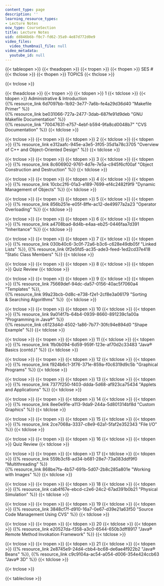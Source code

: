 ```yaml
---
content_type: page
description: ''
learning_resource_types:
- Lecture Notes
ocw_type: CourseSection
title: Lecture Notes
uid: dd846b6b-f0c7-fd62-35a9-4e87d772d0e9
video_files:
  video_thumbnail_file: null
video_metadata:
  youtube_id: null
---
```


{{< tableopen >}}
{{< theadopen >}}
{{< tropen >}}
{{< thopen >}}
SES #
{{< thclose >}}
{{< thopen >}}
TOPICS
{{< thclose >}}

{{< trclose >}}

{{< theadclose >}}
{{< tropen >}}
{{< tdopen >}}
1
{{< tdclose >}}
{{< tdopen >}}
Administrative & Introduction  
{{% resource_link 6d7097bb-1b92-3e77-7a6b-fe4a29d36d40 "Makefile Primer" %}}  
{{% resource_link be031066-727a-2477-3dab-687fe91d9deb "GNU Makefile Documentation" %}}  
{{% resource_link "70047631-e757-4ebf-b594-9fa8cd0048b7" "CVS Documentation" %}}
{{< tdclose >}}

{{< trclose >}}
{{< tropen >}}
{{< tdopen >}}
2
{{< tdclose >}}
{{< tdopen >}}
{{% resource_link e312aafc-945e-a3e5-3f05-35d1a78c3705 "Overview of C++ and Object-Oriented Design" %}}
{{< tdclose >}}

{{< trclose >}}
{{< tropen >}}
{{< tdopen >}}
3
{{< tdclose >}}
{{< tdopen >}}
{{% resource_link 8c606902-9761-4d7e-7e5a-c945f6cf00af "Object Construction and Destruction" %}}
{{< tdclose >}}

{{< trclose >}}
{{< tropen >}}
{{< tdopen >}}
4
{{< tdclose >}}
{{< tdopen >}}
{{% resource_link 10cbc2f6-01a3-e189-7699-ef4c2482f9f9 "Dynamic Management of Objects" %}}
{{< tdclose >}}

{{< trclose >}}
{{< tropen >}}
{{< tdopen >}}
5
{{< tdclose >}}
{{< tdopen >}}
{{% resource_link 856b251e-e05f-8ffe-ac12-de49977a2a23 "Operator Overloading" %}}
{{< tdclose >}}

{{< trclose >}}
{{< tropen >}}
{{< tdopen >}}
6
{{< tdclose >}}
{{< tdopen >}}
{{% resource_link a4708bad-8d4b-e4aa-eb25-0446faa7d391 "Inheritance" %}}
{{< tdclose >}}

{{< trclose >}}
{{< tropen >}}
{{< tdopen >}}
7
{{< tdclose >}}
{{< tdopen >}}
{{% resource_link 030b40c6-3c0f-72a6-b3c6-c628e49db05f "Linked Lists" %}}, {{% resource_link 0f2e5fd5-ac35-ade3-feed-1ed2cd37e418 "Static Class Members" %}}
{{< tdclose >}}

{{< trclose >}}
{{< tropen >}}
{{< tdopen >}}
8
{{< tdclose >}}
{{< tdopen >}}
Quiz Review
{{< tdclose >}}

{{< trclose >}}
{{< tropen >}}
{{< tdopen >}}
9
{{< tdclose >}}
{{< tdopen >}}
{{% resource_link 75669def-94dc-da57-0156-40ac5f7060a4 "Templates" %}},  
{{% resource_link 99a23bcb-0d8c-e738-f2e1-2cf8e3a06179 "Sorting & Searching Algorithms" %}} 
{{< tdclose >}}

{{< trclose >}}
{{< tropen >}}
{{< tdopen >}}
10
{{< tdclose >}}
{{< tdopen >}}
{{% resource_link 9a014f7b-64b4-0939-8660-891239c1a00a "Programming in Java®" %}}  
{{% resource_link c6123d4d-4502-1a86-7b77-30fc94e894d0 "Shape Example" %}}
{{< tdclose >}}

{{< trclose >}}
{{< tropen >}}
{{< tdopen >}}
11
{{< tdclose >}}
{{< tdopen >}}
{{% resource_link 1fb0b094-6d59-959f-123e-af70d2c33483 "Java® Basics (contd.)" %}}
{{< tdclose >}}

{{< trclose >}}
{{< tropen >}}
{{< tdopen >}}
12
{{< tdclose >}}
{{< tdopen >}}
{{% resource_link f924b6c1-3f76-371e-859a-f0c6319d9c5b "Graphical Programs" %}}
{{< tdclose >}}

{{< trclose >}}
{{< tropen >}}
{{< tdopen >}}
13
{{< tdclose >}}
{{< tdopen >}}
{{% resource_link 7377f250-f403-ddda-5d68-af923ca75434 "Applets and Applications" %}}
{{< tdclose >}}

{{< trclose >}}
{{< tropen >}}
{{< tdopen >}}
14
{{< tdclose >}}
{{< tdopen >}}
{{% resource_link 8ee0e91e-a113-9da9-244a-5d801314bf8d "Custom Graphics" %}}
{{< tdclose >}}

{{< trclose >}}
{{< tropen >}}
{{< tdopen >}}
15
{{< tdclose >}}
{{< tdopen >}}
{{% resource_link 2ce7068a-3337-c8e9-62a1-5faf2e352343 "File I/O" %}}
{{< tdclose >}}

{{< trclose >}}
{{< tropen >}}
{{< tdopen >}}
16
{{< tdclose >}}
{{< tdopen >}}
Quiz Review
{{< tdclose >}}

{{< trclose >}}
{{< tropen >}}
{{< tdopen >}}
17
{{< tdclose >}}
{{< tdopen >}}
{{% resource_link 559b3cf8-ad34-b681-28e7-73a083ddf9f0 "Multithreading" %}}  
{{% resource_link 868be7fa-4b57-691b-5d07-2b8c285a801e "Working with Images" %}}
{{< tdclose >}}

{{< trclose >}}
{{< tropen >}}
{{< tdopen >}}
18
{{< tdclose >}}
{{< tdopen >}}
{{% resource_link cab4f67e-ebcd-c2e6-24c2-67ad391b0b21 "Physical Simulation" %}}
{{< tdclose >}}

{{< trclose >}}
{{< tropen >}}
{{< tdopen >}}
19
{{< tdclose >}}
{{< tdopen >}}
{{% resource_link 3848cf7f-d910-16a7-0e67-d39e21a63f50 "Source Code Management Using CVS" %}}
{{< tdclose >}}

{{< trclose >}}
{{< tropen >}}
{{< tdopen >}}
20
{{< tdclose >}}
{{< tdopen >}}
{{% resource_link e20527da-f358-a3c0-6544-650b3dff8917 "Java® Remote Method Invokation Framework" %}}
{{< tdclose >}}

{{< trclose >}}
{{< tropen >}}
{{< tdopen >}}
21
{{< tdclose >}}
{{< tdopen >}}
{{% resource_link 2e8745e9-24d4-cbb4-bc68-de6ae4f922b2 "Java® Beans" %}}, {{% resource_link c9c9104a-ac54-a054-d006-354e424ccb63 "Java® 3D" %}}
{{< tdclose >}}

{{< trclose >}}

{{< tableclose >}}